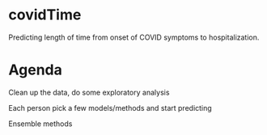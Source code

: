 # covidTime
Predicting length of time from onset of COVID symptoms to hospitalization.

# Agenda
Clean up the data, do some exploratory analysis

Each person pick a few models/methods and start predicting

Ensemble methods
